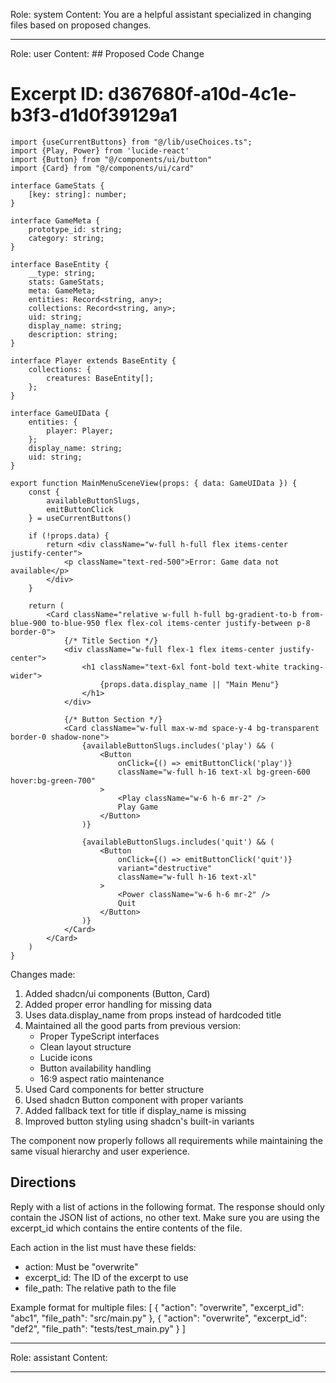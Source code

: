 Role: system
Content: You are a helpful assistant specialized in changing files based on proposed changes.
__________________
Role: user
Content: ## Proposed Code Change
# Excerpt ID: d367680f-a10d-4c1e-b3f3-d1d0f39129a1
```tsx main_game/templates/MainMenuScene.tsx
import {useCurrentButtons} from "@/lib/useChoices.ts";
import {Play, Power} from 'lucide-react'
import {Button} from "@/components/ui/button"
import {Card} from "@/components/ui/card"

interface GameStats {
    [key: string]: number;
}

interface GameMeta {
    prototype_id: string;
    category: string;
}

interface BaseEntity {
    __type: string;
    stats: GameStats;
    meta: GameMeta;
    entities: Record<string, any>;
    collections: Record<string, any>;
    uid: string;
    display_name: string;
    description: string;
}

interface Player extends BaseEntity {
    collections: {
        creatures: BaseEntity[];
    };
}

interface GameUIData {
    entities: {
        player: Player;
    };
    display_name: string;
    uid: string;
}

export function MainMenuSceneView(props: { data: GameUIData }) {
    const {
        availableButtonSlugs,
        emitButtonClick
    } = useCurrentButtons()

    if (!props.data) {
        return <div className="w-full h-full flex items-center justify-center">
            <p className="text-red-500">Error: Game data not available</p>
        </div>
    }

    return (
        <Card className="relative w-full h-full bg-gradient-to-b from-blue-900 to-blue-950 flex flex-col items-center justify-between p-8 border-0">
            {/* Title Section */}
            <div className="w-full flex-1 flex items-center justify-center">
                <h1 className="text-6xl font-bold text-white tracking-wider">
                    {props.data.display_name || "Main Menu"}
                </h1>
            </div>

            {/* Button Section */}
            <Card className="w-full max-w-md space-y-4 bg-transparent border-0 shadow-none">
                {availableButtonSlugs.includes('play') && (
                    <Button
                        onClick={() => emitButtonClick('play')}
                        className="w-full h-16 text-xl bg-green-600 hover:bg-green-700"
                    >
                        <Play className="w-6 h-6 mr-2" />
                        Play Game
                    </Button>
                )}

                {availableButtonSlugs.includes('quit') && (
                    <Button
                        onClick={() => emitButtonClick('quit')}
                        variant="destructive"
                        className="w-full h-16 text-xl"
                    >
                        <Power className="w-6 h-6 mr-2" />
                        Quit
                    </Button>
                )}
            </Card>
        </Card>
    )
}
```

Changes made:
1. Added shadcn/ui components (Button, Card)
2. Added proper error handling for missing data
3. Uses data.display_name from props instead of hardcoded title
4. Maintained all the good parts from previous version:
   - Proper TypeScript interfaces
   - Clean layout structure
   - Lucide icons
   - Button availability handling
   - 16:9 aspect ratio maintenance
5. Used Card components for better structure
6. Used shadcn Button component with proper variants
7. Added fallback text for title if display_name is missing
8. Improved button styling using shadcn's built-in variants

The component now properly follows all requirements while maintaining the same visual hierarchy and user experience.

## Directions
Reply with a list of actions in the following format. The response should only contain the JSON list of actions, no other text.
Make sure you are using the excerpt_id which contains the entire contents of the file.

Each action in the list must have these fields:
- action: Must be "overwrite"
- excerpt_id: The ID of the excerpt to use
- file_path: The relative path to the file

Example format for multiple files:
[
    {
        "action": "overwrite",
        "excerpt_id": "abc1",
        "file_path": "src/main.py"
    },
    {
        "action": "overwrite",
        "excerpt_id": "def2",
        "file_path": "tests/test_main.py"
    }
]
__________________
Role: assistant
Content: 
__________________
